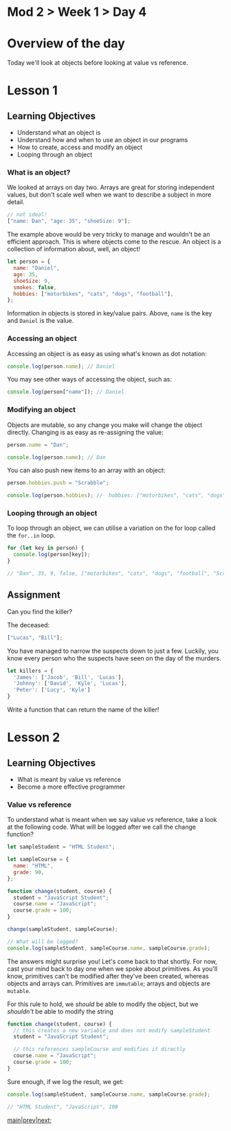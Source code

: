 # Mod 2 > Week 1 > Day 4

# Overview of the day

Today we'll look at objects before looking at value vs reference.

# Lesson 1

## Learning Objectives

- Understand what an object is
- Understand how and when to use an object in our programs
- How to create, access and modify an object
- Looping through an object

### What is an object?

We looked at arrays on day two. Arrays are great for storing independent values, but don't scale well when we want to describe a subject in more detail.

```javascript
// not ideal!
["name: Dan", "age: 35", "shoeSize: 9"];
```

The example above would be very tricky to manage and wouldn't be an efficient approach. This is where objects come to the rescue. An object is a collection of information about, well, an object!

```javascript
let person = {
  name: "Daniel",
  age: 35,
  shoeSize: 9,
  smokes: false,
  hobbies: ["motorbikes", "cats", "dogs", "football"],
};
```

Information in objects is stored in key/value pairs. Above, `name` is the key and `Daniel` is the value.

### Accessing an object

Accessing an object is as easy as using what's known as dot notation:

```javascript
console.log(person.name); // Daniel
```

You may see other ways of accessing the object, such as:

```javascript
console.log(person["name"]); // Daniel
```

### Modifying an object

Objects are mutable, so any change you make will change the object directly. Changing is as easy as re-assigning the value:

```javascript
person.name = "Dan";

console.log(person.name); // Dan
```

You can also push new items to an array with an object:

```javascript
person.hobbies.push = "Scrabble";

console.log(person.hobbies); //  hobbies: ["motorbikes", "cats", "dogs", "football", "Scrabble"]
```

### Looping through an object

To loop through an object, we can utilise a variation on the for loop called the `for..in` loop.

```javascript
for (let key in person) {
  console.log(person[key]);
}

// "Dan", 35, 9, false, ["motorbikes", "cats", "dogs", "football", "Scrabble"]
```

## Assignment

Can you find the killer?

The deceased:

```javascript
["Lucas", "Bill"];
```

You have managed to narrow the suspects down to just a few. Luckily, you know every person who the suspects have seen on the day of the murders.

```javascript
let killers = {
  'James': ['Jacob', 'Bill', 'Lucas'],
  'Johnny': ['David', 'Kyle', 'Lucas'],
  'Peter': ['Lucy', 'Kyle'] 
}
```

Write a function that can return the name of the killer!

# Lesson 2

## Learning Objectives

- What is meant by value vs reference
- Become a more effective programmer

### Value vs reference

To understand what is meant when we say value vs reference, take a look at the following code. What will be logged after we call the change function?

```javascript
let sampleStudent = "HTML Student";

let sampleCourse = {
  name: "HTML",
  grade: 90,
};

function change(student, course) {
  student = "JavaScript Student";
  course.name = "JavaScript";
  course.grade = 100;
}

change(sampleStudent, sampleCourse);

// What will be logged?
console.log(sampleStudent, sampleCourse.name, sampleCourse.grade);
```

The answers might surprise you! Let's come back to that shortly. For now, cast your mind back to day one when we spoke about primitives. As you'll know, primitives can't be modified after they've been created, whereas objects and arrays can. Primitives are `immutable`; arrays and objects are `mutable`.

For this rule to hold, we _should_ be able to modify the object, but we _shouldn't_ be able to modify the string

```javascript
function change(student, course) {
  // this creates a new variable and does not modify sampleStudent
  student = "JavaScript Student";

  // this references sampleCourse and modifies it directly
  course.name = "JavaScript";
  course.grade = 100;
}
```

Sure enough, if we log the result, we get:

```javascript
console.log(sampleStudent, sampleCourse.name, sampleCourse.grade);

// "HTML Student", "JavaScript", 100
```

[main](/swe)|[prev](/swe/mod2/wk1/day3.html)|[next](/swe/mod2/wk1/day5.html);
